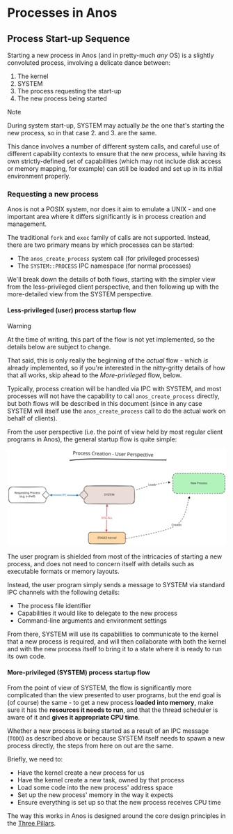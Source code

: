 # Processes in Anos

## Process Start-up Sequence

Starting a new process in Anos (and in pretty-much _any_ OS) is a 
slightly convoluted process, involving a delicate dance between:

1. The kernel
2. SYSTEM
3. The process requesting the start-up
4. The new process being started

> [!NOTE]
> During system start-up, SYSTEM may actually _be_ the one that's
> starting the new process, so in that case 2. and 3. are the same.

This dance involves a number of different system calls, and careful
use of different capability contexts to ensure that the new process,
while having its own strictly-defined set of capabilities (which may
not include disk access or memory mapping, for example) can still be
loaded and set up in its initial environment properly.

### Requesting a new process

Anos is not a POSIX system, nor does it aim to emulate a UNIX - and
one important area where it differs significantly is in process 
creation and management. 

The traditional `fork` and `exec` family of calls are not supported.
Instead, there are two primary means by which processes can be
started:

* The `anos_create_process` system call (for privileged processes)
* The `SYSTEM::PROCESS` IPC namespace (for normal processes)

We'll break down the details of both flows, starting with the simpler
view from the less-privileged client perspective, and then following
up with the more-detailed view from the SYSTEM perspective.

#### Less-privileged (user) process startup flow

> [!WARNING]
> At the time of writing, this part of the flow is not yet 
> implemented, so the details below are subject to change.
> 
> That said, this is only really the beginning of the _actual_ 
> flow - which _is_ already implemented, so if you're interested
> in the nitty-gritty details of how that all works, skip ahead
> to the _More-privileged_ flow, below.

Typically, process creation will be handled via IPC with SYSTEM, 
and most processes will not have the capability to call 
`anos_create_process` directly, but both flows will be described
in this document (since in any case SYSTEM will itself use the 
`anos_create_process` call to do the actual work on behalf of clients).

From the user perspective (i.e. the point of view held by most 
regular client programs in Anos), the general startup flow is 
quite simple:

![Process Startup - User Perspective](../images/diagrams/Process%20Creation%20-%20User%20Perspective.svg)

The user program is shielded from most of the intricacies of
starting a new process, and does not need to concern itself 
with details such as executable formats or memory layouts.

Instead, the user program simply sends a message to SYSTEM via
standard IPC channels with the following details:

* The process file identifier
* Capabilities it would like to delegate to the new process
* Command-line arguments and environment settings

From there, SYSTEM will use its capabilities to communicate to
the kernel that a new process is required, and will then 
collaborate with both the kernel and with the new process
itself to bring it to a state where it is ready to run 
its own code.

#### More-privileged (SYSTEM) process startup flow

From the point of view of SYSTEM, the flow is significantly
more complicated than the view presented to user programs, 
but the end goal is (of course) the same - to get a new 
process **loaded into memory**, make sure it has the **resources
it needs to run**, and that the thread scheduler is aware of
it and **gives it appropriate CPU time**.

Whether a new process is being started as a result of an IPC
message (`TODO`) as described above or because SYSTEM itself
needs to spawn a new process directly, the steps from here on
out are the same.

Briefly, we need to:

* Have the kernel create a new process for us
* Have the kernel create a new task, owned by that process
* Load some code into the new process' address space
* Set up the new process' memory in the way it expects
* Ensure everything is set up so that the new process receives CPU time

The way this works in Anos is designed around the core 
design principles in the [Three Pillars](ThreePillars.md).











